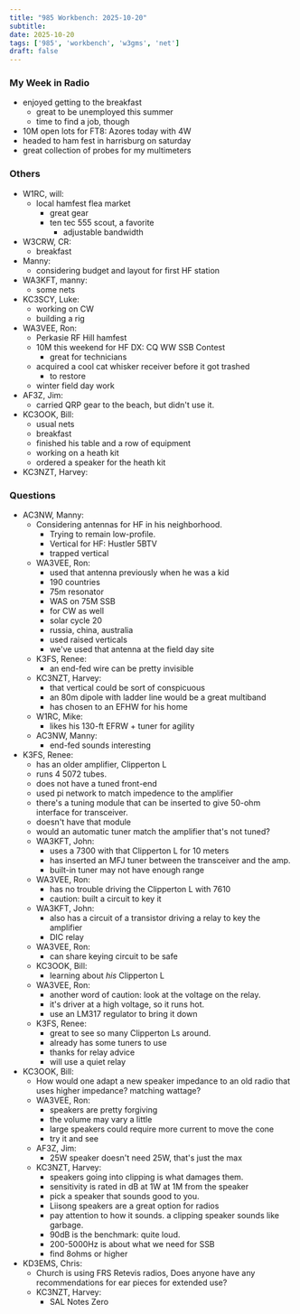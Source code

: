 ```yaml
---
title: "985 Workbench: 2025-10-20"
subtitle:
date: 2025-10-20
tags: ['985', 'workbench', 'w3gms', 'net']
draft: false
---
```


### My Week in Radio
- enjoyed getting to the breakfast
  - great to be unemployed this summer
  - time to find a job, though
- 10M open lots for FT8: Azores today with 4W
- headed to ham fest in harrisburg on saturday
- great collection of probes for my multimeters
### Others
- W1RC, will:
  - local hamfest flea market
    - great gear
    - ten tec 555 scout, a favorite
      - adjustable bandwidth
- W3CRW, CR:
  - breakfast
- Manny:
  - considering budget and layout for first HF station
- WA3KFT, manny:
  - some nets
- KC3SCY, Luke:
  - working on CW
  - building a rig
- WA3VEE, Ron:
  - Perkasie RF Hill hamfest
  - 10M this weekend for HF DX: CQ WW SSB Contest
    - great for technicians
  - acquired a cool cat whisker receiver before it got trashed
    - to restore
  - winter field day work
- AF3Z, Jim:
  - carried QRP gear to the beach, but didn't use it.
- KC3OOK, Bill:
  - usual nets
  - breakfast
  - finished his table and a row of equipment
  - working on a heath kit
  - ordered a speaker for the heath kit
- KC3NZT, Harvey:
### Questions
- AC3NW, Manny:
  - Considering antennas for HF in his neighborhood.
    - Trying to remain low-profile.
    - Vertical for HF: Hustler 5BTV
    - trapped vertical
  - WA3VEE, Ron:
    - used that antenna previously when he was a kid
    - 190 countries
    - 75m resonator
    - WAS on 75M SSB
    - for CW as well
    - solar cycle 20
    - russia, china, australia
    - used raised verticals
    - we've used that antenna at the field day site
  - K3FS, Renee:
    - an end-fed wire can be pretty invisible
  - KC3NZT, Harvey:
    - that vertical could be sort of conspicuous
    - an 80m dipole with ladder line would be a great multiband
    - has chosen to an EFHW for his home
  - W1RC, Mike:
    - likes his 130-ft EFRW + tuner for agility
  - AC3NW, Manny:
    - end-fed sounds interesting
- K3FS, Renee:
  - has an older amplifier, Clipperton L
  - runs 4 5072 tubes.
  - does not have a tuned front-end
  - used pi network to match impedence to the amplifier
  - there's a tuning module that can be inserted
    to give 50-ohm interface for transceiver.
  - doesn't have that module
  - would an automatic tuner match the amplifier that's not tuned?
  - WA3KFT, John:
    - uses a 7300 with that Clipperton L for 10 meters
    - has inserted an MFJ tuner between the transceiver and the amp.
    - built-in tuner may not have enough range
  - WA3VEE, Ron:
    - has no trouble driving the Clipperton L with 7610
    - caution: built a circuit to key it
  - WA3KFT, John:
    - also has a circuit of a transistor driving a relay to key the amplifier
    - DIC relay
  - WA3VEE, Ron:
    - can share keying circuit to be safe
  - KC3OOK, Bill:
    - learning about _his_ Clipperton L
  - WA3VEE, Ron:
    - another word of caution: look at the voltage on the relay.
    - it's driver at a high voltage, so it runs hot.
    - use an LM317 regulator to bring it down
  - K3FS, Renee:
    - great to see so many Clipperton Ls around.
    - already has some tuners to use
    - thanks for relay advice
    - will use a quiet relay
- KC3OOK, Bill:
  - How would one adapt a new speaker impedance
    to an old radio that uses higher impedance?
    matching wattage?
  - WA3VEE, Ron:
    - speakers are pretty forgiving
    - the volume may vary a little
    - large speakers could require more current to move the cone
    - try it and see
  - AF3Z, Jim:
    - 25W speaker doesn't need 25W, that's just the max
  - KC3NZT, Harvey:
    - speakers going into clipping is what damages them.
    - sensitivity is rated in dB at 1W at 1M from the speaker
    - pick a speaker that sounds good to you.
    - Liisong speakers are a great option for radios
    - pay attention to how it sounds. a clipping speaker sounds like garbage.
    - 90dB is the benchmark: quite loud.
    - 200-5000Hz is about what we need for SSB
    - find 8ohms or higher
- KD3EMS, Chris:
  - Church is using FRS Retevis radios,
    Does anyone have any recommendations for ear pieces for extended use?
  - KC3NZT, Harvey:
    - SAL Notes Zero

<!--more-->
